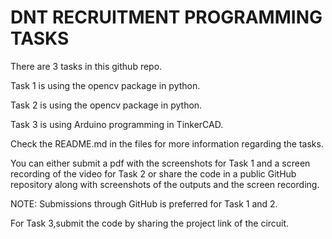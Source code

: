 # DNT RECRUITMENT PROGRAMMING TASKS

There are 3 tasks in this github repo.

Task 1 is using the opencv package in python.

Task 2 is using the opencv package in python.

Task 3 is using Arduino programming in TinkerCAD.

Check the README.md in the files for more information regarding the tasks. 

You can either submit a pdf with the screenshots for Task 1 and a screen recording of the video for Task 2 or share the code in a public GitHub repository along with screenshots of the outputs and the screen recording.

NOTE: Submissions through GitHub is preferred for Task 1 and 2.

For Task 3,submit the code by sharing the project link of the circuit.
